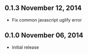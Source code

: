 ## 0.1.3 November 12, 2014
* Fix common javascript uglify error

## 0.1.0 November 06, 2014
* Initial release
